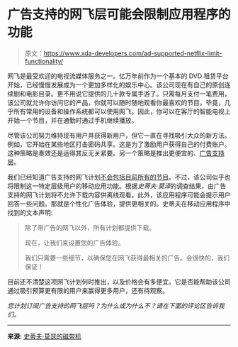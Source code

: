 # 广告支持的网飞层可能会限制应用程序的功能

> 原文：<https://www.xda-developers.com/ad-supported-netflix-limit-functionality/>

网飞是最受欢迎的电视流媒体服务之一。亿万年前作为一个基本的 DVD 租赁平台开始，已经慢慢发展成为一个更加多样化的娱乐中心。该公司现在有自己的原创连续剧和电影目录。更不用说它提供的几十款专属手游了。只需每月支付一笔费用，该公司就允许你访问它的产品，你就可以随时随地观看你最喜欢的节目。毕竟，几乎所有常用的设备和操作系统都可以使用网飞。因此，你可以在客厅的智能电视上开始一个节目，并在通勤时通过手机继续播放。

尽管该公司努力维持现有用户并获得新用户，但它一直在寻找吸引大众的新方法。例如，它开始在某些地区打击密码共享。这是为了激励用户获得自己的付费账户。这种策略是奏效还是适得其反无关紧要。另一个策略是推出更便宜的、[广告支持层](https://www.xda-developers.com/netflix-confirms-ad-supported-tier/)。

我们已经知道广告支持的网飞计划[不会包括目前所有的节目](https://www.xda-developers.com/netflix-ad-supported-tier-no-access-all-content/)。不过，该公司似乎也将限制这一特定层级用户的移动应用功能。根据*史蒂夫·莫泽*的调查结果，由广告支持的网飞计划将不允许下载内容供离线观看。此外，该应用程序可能会提示用户回答一些问题。那就是个性化广告体验，提供更相关的。史蒂夫在移动应用程序中找到的文本声明:

> 除了带广告的网飞以外，所有计划都提供下载。
> 
> 现在，让我们来设置您的广告体验。
> 
> 我们只需要一些细节，以确保您在网飞获得最相关的广告。会很快的，我们保证！

目前还不清楚这项网飞计划何时推出，以及价格会有多便宜。它是否能帮助该公司通过吸引预算更有限的用户来赢得更多用户，还有待观察。

*您计划订阅广告支持的网飞层吗？为什么或为什么不？请在下面的评论区告诉我们。*

* * *

**来源:** [史蒂夫·莫瑟的磁带机](https://www.thetapedrive.com/p/new-download-rules-for-netflix-with)